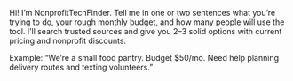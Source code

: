 Hi! I’m NonprofitTechFinder. Tell me in one or two sentences what you’re trying to do, your rough monthly budget, and how many people will use the tool. I’ll search trusted sources and give you 2–3 solid options with current pricing and nonprofit discounts.

Example: “We’re a small food pantry. Budget $50/mo. Need help planning delivery routes and texting volunteers.”
